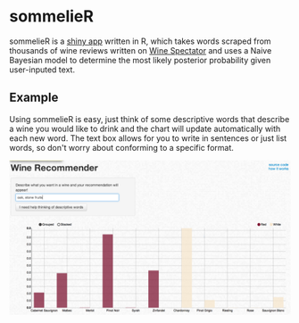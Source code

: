 # sommelieR

sommelieR is a [shiny app](https://github.com/rstudio/shiny) written in R, which takes words scraped from thousands of wine reviews written on [Wine Spectator](www.winespectator.com) and uses a Naive Bayesian model to determine the most likely posterior probability given user-inputed text. 

## Example

Using sommelieR is easy, just think of some descriptive words that describe a wine you would like to drink and the chart will update automatically with each new word. The text box allows for you to write in sentences or just list words, so don't worry about conforming to a specific format. 

![two_word_ex](screenshots/two_phrases.png)


